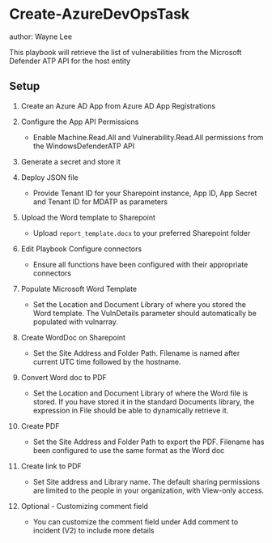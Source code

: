 # Create-AzureDevOpsTask
author: Wayne Lee

This playbook will retrieve the list of vulnerabilities from the Microsoft Defender ATP API for the host entity

## Setup

1. Create an Azure AD App from Azure AD App Registrations

2. Configure the App API Permissions
   
   * Enable Machine.Read.All and Vulnerability.Read.All permissions from the WindowsDefenderATP API

3. Generate a secret and store it
	
4. Deploy JSON file
   
   * Provide Tenant ID for your Sharepoint instance, App ID, App Secret and Tenant ID for MDATP as parameters
	
5. Upload the Word template to Sharepoint

   * Upload `report_template.docx` to your preferred Sharepoint folder
	
6. Edit Playbook Configure connectors

   * Ensure all functions have been configured with their appropriate connectors
	
7. Populate Microsoft Word Template

   * Set the Location and Document Library of where you stored the Word template. The VulnDetails parameter should automatically be populated with vulnarray.
	
8. Create WordDoc on Sharepoint 

   * Set the Site Address and Folder Path. Filename is named after current UTC time followed by the hostname.
	
9. Convert Word doc to PDF 

   * Set the Location and Document Library of where the Word file is stored. If you have stored it in the standard Documents library, the expression in File should be able to dynamically retrieve it.
	
10. Create PDF

    * Set the Site Address and Folder Path to export the PDF. Filename has been configured to use the same format as the Word doc
	
11. Create link to PDF
	
    * Set Site address and Library name. The default sharing permissions are limited to the people in your organization, with View-only access.
	
12. Optional  - Customizing comment field

    * You can customize the comment field under Add comment to incident (V2) to include more details
